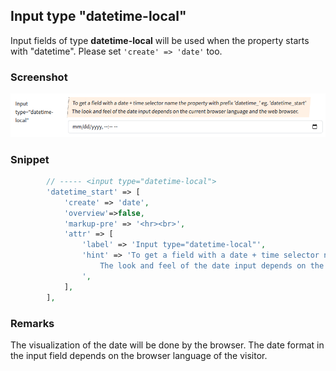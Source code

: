 ## Input type "datetime-local"

Input fields of type **datetime-local** will be used when the property starts with "datetime".
Please set `'create' => 'date'` too.

### Screenshot

![alt text](../../../images/input_datetime-local.png)

### Snippet

```php
        // ----- <input type="datetime-local">
        'datetime_start' => [
            'create' => 'date', 
            'overview'=>false,
            'markup-pre' => '<hr><br>',
            'attr' => [
                'label' => 'Input type="datetime-local"',
                'hint' => 'To get a field with a date + time selector name the property with prefix \'datetime_\' eg. \'datetime_start\'<br>
                    The look and feel of the date input depends on the current browser language and the web browser.
                ',
            ],
        ],
```

### Remarks

The visualization of the date will be done by the browser. The date format in the input field depends on the browser language of the visitor.
